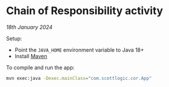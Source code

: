 # Chain of Responsibility activity

_18th January 2024_

Setup:

* Point the `JAVA_HOME` environment variable to Java 18+
* Install [Maven](https://maven.apache.org/install.html)

To compile and run the app:

```bash
mvn exec:java -Dexec.mainClass="com.scottlogic.cor.App"
```
